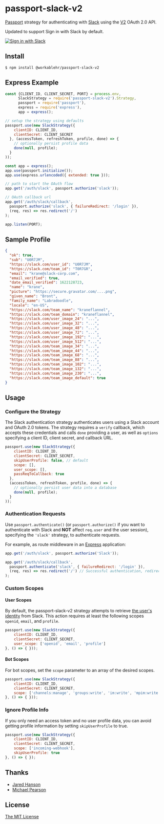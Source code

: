 # passport-slack-v2

[Passport](https://github.com/Workable/passport-slack-v2) strategy for authenticating
with [Slack](https://slack.com) using the [V2](https://api.slack.com/authentication/oauth-v2) OAuth 2.0 API.

Updated to support Sign in with Slack by default.

[![Sign in with Slack](https://a.slack-edge.com/accd8/img/sign_in_with_slack.png)](https://api.slack.com/docs/sign-in-with-slack#identify_users_and_their_teams)

## Install

```shell
$ npm install @workablehr/passport-slack-v2
```


## Express Example
```js
const {CLIENT_ID, CLIENT_SECRET, PORT} = process.env,
      SlackStrategy = require('passport-slack-v2').Strategy,
      passport = require('passport'),
      express = require('express'),
      app = express();

// setup the strategy using defaults 
passport.use(new SlackStrategy({
    clientID: CLIENT_ID,
    clientSecret: CLIENT_SECRET
  }, (accessToken, refreshToken, profile, done) => {
    // optionally persist profile data
    done(null, profile);
  }
));

const app = express();
app.use(passport.initialize());
app.use(express.urlencoded({ extended: true }));

// path to start the OAuth flow
app.get('/auth/slack', passport.authorize('slack'));

// OAuth callback url
app.get('/auth/slack/callback', 
  passport.authorize('slack', { failureRedirect: '/login' }),
  (req, res) => res.redirect('/')
);

app.listen(PORT);
```

## Sample Profile
```json
{
  "ok": true,
  "sub": "U0R7JM",
  "https://slack.com/user_id": "U0R7JM",
  "https://slack.com/team_id": "T0R7GR",
  "email": "krane@slack-corp.com",
  "email_verified": true,
  "date_email_verified": 1622128723,
  "name": "krane",
  "picture": "https://secure.gravatar.com/....png",
  "given_name": "Bront",
  "family_name": "Labradoodle",
  "locale": "en-US",
  "https://slack.com/team_name": "kraneflannel",
  "https://slack.com/team_domain": "kraneflannel",
  "https://slack.com/user_image_24": "...",
  "https://slack.com/user_image_32": "...",
  "https://slack.com/user_image_48": "...",
  "https://slack.com/user_image_72": "...",
  "https://slack.com/user_image_192": "...",
  "https://slack.com/user_image_512": "...",
  "https://slack.com/team_image_34": "...",
  "https://slack.com/team_image_44": "...",
  "https://slack.com/team_image_68": "...",
  "https://slack.com/team_image_88": "...",
  "https://slack.com/team_image_102": "...",
  "https://slack.com/team_image_132": "...",
  "https://slack.com/team_image_230": "...",
  "https://slack.com/team_image_default": true
}

```

## Usage

### Configure the Strategy

The Slack authentication strategy authenticates users using a Slack
account and OAuth 2.0 tokens.  The strategy requires a `verify` callback, which
accepts these credentials and calls `done` providing a user, as well as
`options` specifying a client ID, client secret, and callback URL.

```js
passport.use(new SlackStrategy({
    clientID: CLIENT_ID,
    clientSecret: CLIENT_SECRET,
    skipUserProfile: false, // default
    scope: [],
    user_scope: [],
    passReqToCallback: true
  },
  (accessToken, refreshToken, profile, done) => {
    // optionally persist user data into a database
    done(null, profile);
  }
));
```

### Authentication Requests

Use `passport.authenticate()` (or `passport.authorize()` if you want to authenticate with Slack and **NOT** affect `req.user` and the user session), specifying the `'slack'` strategy, to
authenticate requests.

For example, as route middleware in an [Express](http://expressjs.com/)
application:

```js
app.get('/auth/slack', passport.authorize('Slack'));

app.get('/auth/slack/callback',
  passport.authenticate('slack', { failureRedirect: '/login' }),
  (req, res) => res.redirect('/') // Successful authentication, redirect home.
);
```

### Custom Scopes
#### User Scopes
By default, the passport-slack-v2 strategy attempts to retrieve [the user's identity](https://api.slack.com/methods/openid.connect.userInfo) from Slack. This action requires at least the following scopes `openid`, `email`, and `profile`.

```js
passport.use(new SlackStrategy({
	clientID: CLIENT_ID,
	clientSecret: CLIENT_SECRET,
	user_scope: ['openid', 'email', 'profile']
}, () => { }));
```

#### Bot Scopes
For bot scopes, set the `scope` parameter to an array of the desired scopes.
```js
passport.use(new SlackStrategy({
	clientID: CLIENT_ID,
	clientSecret: CLIENT_SECRET,
	scope: ['channels:manage', 'groups:write', 'im:write', 'mpim:write']
}, () => { }));
```

### Ignore Profile Info
If you only need an access token and no user profile data, you can avoid getting profile information by setting `skipUserProfile` to true.
```js
passport.use(new SlackStrategy({
	clientID: CLIENT_ID,
	clientSecret: CLIENT_SECRET,
	scope: ['incoming-webhook'],
	skipUserProfile: true
}, () => { });
```

## Thanks
- [Jared Hanson](http://github.com/jaredhanson)
- [Michael Pearson](https://github.com/mjpearson)

## License

[The MIT License](http://opensource.org/licenses/MIT)
